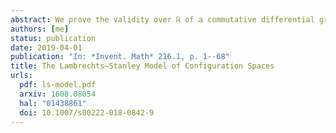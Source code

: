 ```yaml
---
abstract: We prove the validity over ℝ of a commutative differential graded algebra model of configuration spaces for simply connected closed smooth manifolds, answering a conjecture of Lambrechts--Stanley. We get as a result that the real homotopy type of such configuration spaces only depends on the real homotopy type of the manifold. We moreover prove, if the dimension of the manifold is at least 4, that our model is compatible with the action of the Fulton--MacPherson operad (weakly equivalent to the little disks operad) when the manifold is framed. We use this more precise result to get a complex computing factorization homology of framed manifolds. Our proofs use the same ideas as Kontsevich's proof of the formality of the little disks operads.
authors: [me]
status: publication
date: 2019-04-01
publication: "In: *Invent. Math* 216.1, p. 1--68"
title: The Lambrechts–Stanley Model of Configuration Spaces
urls:
  pdf: ls-model.pdf
  arxiv: 1608.08054
  hal: "01438861"
  doi: 10.1007/s00222-018-0842-9
---
```

